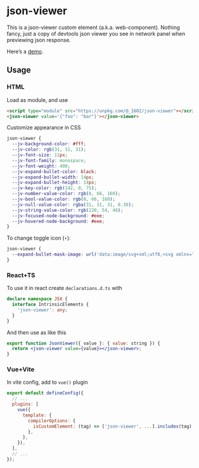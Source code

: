 # json-viewer

This is a json-viewer custom element (a.k.a. web-component). Nothing fancy, just a copy of devtools json viewer you see in network panel when previewing json response.

Here’s a [demo](https://jsfiddle.net/ewq831s6/3/).

## Usage

### HTML

Load as module, and use

```html
<script type="module" src="https://unpkg.com/@_1602/json-viewer"></script>
<json-viewer value='{"foo": "bar"}'></json-viewer>
```

Customize appearance in CSS

```css
json-viewer {
  --jv-background-color: #fff;
  --jv-color: rgb(31, 31, 31);
  --jv-font-size: 11px;
  --jv-font-family: monospace;
  --jv-font-weight: 400;
  --jv-expand-bullet-color: black;
  --jv-expand-bullet-width: 14px;
  --jv-expand-bullet-height: 14px;
  --jv-key-color: rgb(142, 0, 75);
  --jv-number-value-color: rgb(8, 66, 160);
  --jv-bool-value-color: rgb(8, 66, 160);
  --jv-null-value-color: rgba(31, 31, 31, 0.38);
  --jv-string-value-color: rgb(220, 54, 46);
  --jv-focused-node-background: #eee;
  --jv-hovered-node-background: #eee;
}
```

To change toggle icon (‣):

```css
json-viewer {
  --expand-bullet-mask-image: url('data:image/svg+xml;utf8,<svg xmlns="http://www.w3.org/2000/svg" width="14" height="14" fill="none"><path d="M10.5 6.65 4.9 2.8v7.7" fill="black"/></svg>');
}
```

### React+TS

To use it in react create `declarations.d.ts` with

```typescript
declare namespace JSX {
  interface IntrinsicElements {
    'json-viewer': any;
  }
}
```

And then use as like this

```jsx
export function JsonViewer({ value }: { value: string }) {
  return <json-viewer value={value}></json-viewer>;
}
```

### Vue+Vite

In vite config, add to `vue()` plugin

```js
export default defineConfig({
  // ...
  plugins: [
    vue({
      template: {
        compilerOptions: {
          isCustomElement: (tag) => ['json-viewer', ...].includes(tag),
        },
      },
    }),
  ],
  // ...
});
```
